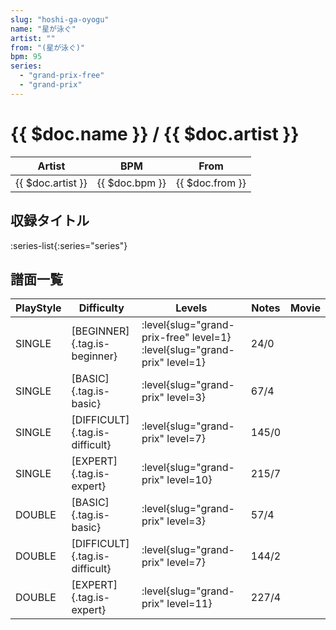 ```yaml
---
slug: "hoshi-ga-oyogu"
name: "星が泳ぐ"
artist: ""
from: "(星が泳ぐ)"
bpm: 95
series:
  - "grand-prix-free"
  - "grand-prix"
---
```


# {{ $doc.name }} / {{ $doc.artist }}

|Artist|BPM|From|
|------|---|----|
|{{ $doc.artist }}|{{ $doc.bpm }}|{{ $doc.from }}|

## 収録タイトル

:series-list{:series="series"}

## 譜面一覧

|PlayStyle|Difficulty|Levels|Notes|Movie|
|---------|----------|------|-----|-----|
|SINGLE|[BEGINNER]{.tag.is-beginner}|<div class="field is-grouped is-grouped-multiline"> :level{slug="grand-prix-free" level=1} :level{slug="grand-prix" level=1}</div>|24/0||
|SINGLE|[BASIC]{.tag.is-basic}|<div class="field is-grouped is-grouped-multiline"> :level{slug="grand-prix" level=3}</div>|67/4||
|SINGLE|[DIFFICULT]{.tag.is-difficult}|<div class="field is-grouped is-grouped-multiline"> :level{slug="grand-prix" level=7}</div>|145/0||
|SINGLE|[EXPERT]{.tag.is-expert}|<div class="field is-grouped is-grouped-multiline"> :level{slug="grand-prix" level=10}</div>|215/7||
|DOUBLE|[BASIC]{.tag.is-basic}|<div class="field is-grouped is-grouped-multiline"> :level{slug="grand-prix" level=3}</div>|57/4||
|DOUBLE|[DIFFICULT]{.tag.is-difficult}|<div class="field is-grouped is-grouped-multiline"> :level{slug="grand-prix" level=7}</div>|144/2||
|DOUBLE|[EXPERT]{.tag.is-expert}|<div class="field is-grouped is-grouped-multiline"> :level{slug="grand-prix" level=11}</div>|227/4||
